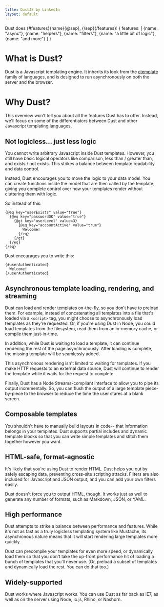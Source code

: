 ```yaml
---
title: DustJS by LinkedIn
layout: default
---
```


<dust-demo templateName="welcome">
<dust-demo-template showTemplateName="true">Dust does {#features}{name}{@sep}, {/sep}{/features}!</dust-demo-template>
<dust-demo-json>{
  features: [
    {name: "async"},
    {name: "helpers"},
    {name: "filters"},
    {name: "a little bit of logic"},
    {name: "and more"}
  ]
}</dust-demo-json>
</dust-demo>

# What is Dust?

Dust is a Javascript templating engine. It inherits its look from the [ctemplate](https://code.google.com/p/ctemplate/) family of languages, and is designed to run asynchronously on both the server and the browser.

# Why Dust?

This overview won't tell you about all the features Dust has to offer. Instead, we'll focus on some of the differentiators between Dust and other Javascript templating languages.

## Not logicless... just less logic

You cannot write arbitrary Javascript inside Dust templates. However, you still have basic logical operators like comparison, less than / greater than, and exists / not exists. This strikes a balance between template readability and data control.

Instead, Dust encourages you to move the logic to your data model. You can create functions inside the model that are then called by the template, giving you complete control over how your templates render without cluttering them with logic.

So instead of this:

```
{@eq key="userExists" value="true"}
  {@eq key="passwordOK" value="true"}
    {@gt key="userLevel" value=3}
      {@eq key="accountActive" value="true"}
        Welcome!
      {/eq}
    {/gt}
  {/eq}
{/eq}
```

Dust encourages you to write this:

```
{#userAuthenticated}
  Welcome!
{/userAuthenticated}
```

## Asynchronous template loading, rendering, and streaming

Dust can load and render templates on-the-fly, so you don't have to preload them. For example, instead of concatenating all templates into a file that's loaded via a `<script>` tag, you might choose to asynchronously load templates as they're requested. Or, if you're using Dust in Node, you could load templates from the filesystem, read them from an in-memory cache, or compile them just-in-time.

In addition, while Dust is waiting to load a template, it can continue rendering the rest of the page asynchronously. After loading is complete, the missing template will be seamlessly added.

This asynchronous rendering isn't limited to waiting for templates. If you make HTTP requests to an external data source, Dust will continue to render the template while it waits for the request to complete.

Finally, Dust has a Node Streams-compliant interface to allow you to pipe its output incrementally. So, you can flush the output of a large template piece-by-piece to the browser to reduce the time the user stares at a blank screen.

## Composable templates

You shouldn't have to manually build layouts in code-- that information belongs in your templates. Dust supports partial includes and dynamic template blocks so that you can write simple templates and stitch them together however you want.

## HTML-safe, format-agnostic

It's likely that you're using Dust to render HTML. Dust helps you out by safely escaping data, preventing cross-site scripting attacks. Filters are also included for Javascript and JSON output, and you can add your own filters easily.

Dust doesn't force you to output HTML, though. It works just as well to generate any number of formats, such as Markdown, JSON, or YAML.

## High performance

Dust attempts to strike a balance between performance and features. While it's not as fast as a truly logicless templating system like Mustache, its asynchronous nature means that it will start rendering large templates more quickly.

Dust can precompile your templates for even more speed, or dynamically load them so that you don't take the up-front performance hit of loading a bunch of templates that you'll never use. (Or, preload a subset of templates and dynamically load the rest. You can do that too.)

## Widely-supported

Dust works where Javascript works. You can use Dust as far back as IE7, as well as on the server using Node, io.js, Rhino, or Nashorn.
